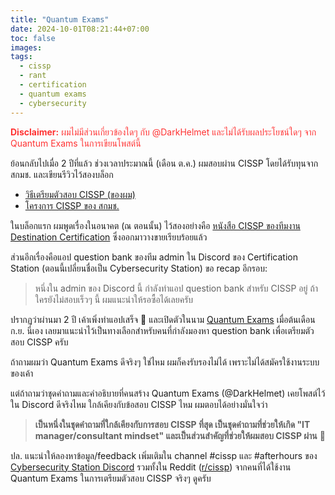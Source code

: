 ```yaml
---
title: "Quantum Exams"
date: 2024-10-01T08:21:44+07:00
toc: false
images:
tags:
  - cissp
  - rant
  - certification
  - quantum exams
  - cybersecurity
---
```


<div style="color: #ff3333;"><b>Disclaimer:</b> ผมไม่มีส่วนเกี่ยวข้องใดๆ กับ @DarkHelmet และไม่ได้รับผลประโยชน์ใดๆ จาก Quantum Exams ในการเขียนโพสต์นี้</div>

ย้อนกลับไปเมื่อ 2 ปีที่แล้ว ช่วงเวลาประมาณนี้ (เดือน ต.ค.) ผมสอบผ่าน CISSP โดยได้รับทุนจาก สกมช. และเขียนรีวิวไว้สองบล็อก

* [วิธีเตรียมตัวสอบ CISSP (ของผม)](/posts/cissp-exam-preparation-review/)
* [โครงการ CISSP ของ สกมช.](/posts/my-cissp-journey-with-ncsa/)

ในบล็อกแรก ผมพูดเรื่องในอนาคต (ณ ตอนนั้น) ไว้สองอย่างคือ [หนังสือ CISSP ของทีมงาน Destination Certification](https://destcert.com/cissp/guidebook-2024/) ซึ่งออกมาวางขายเรียบร้อยแล้ว

ส่วนอีกเรื่องคือแอป question bank ของทีม admin ใน Discord ของ Certification Station (ตอนนี้เปลี่ยนชื่อเป็น Cybersecurity Station) ขอ recap อีกรอบ:

> หนึ่งใน admin ของ Discord นี้ กำลังทำแอป question bank สำหรับ CISSP อยู่ ถ้าใครยังไม่สอบเร็วๆ นี้ ผมแนะนำให้รอซื้อได้เลยครับ

ปรากฏว่าผ่านมา 2 ปี เค้าเพิ่งทำแอปเสร็จ 🤣 และเปิดตัวในนาม [Quantum Exams](https://quantumexams.com/) เมื่อต้นเดือน ก.ย. นี่เอง เลยมาแนะนำไว้เป็นทางเลือกสำหรับคนที่กำลังมองหา question bank เพื่อเตรียมตัวสอบ CISSP ครับ

ถ้าถามผมว่า Quantum Exams ดีจริงๆ ใช่ไหม ผมก็คงรับรองไม่ได้ เพราะไม่ได้สมัครใช้งานระบบของเค้า

แต่ถ้าถามว่าชุดคำถามและคำอธิบายที่คนสร้าง Quantum Exams (@DarkHelmet) เคยโพสต์ไว้ใน Discord ดีจริงไหม ใกล้เคียงกับข้อสอบ CISSP ไหม ผมตอบได้อย่างมั่นใจว่า

> **เป็นหนึ่งในชุดคำถามที่ใกล้เคียงกับการสอบ CISSP ที่สุด เป็นชุดคำถามที่ช่วยให้เกิด "IT manager/consultant mindset" และเป็นส่วนสำคัญที่ช่วยให้ผมสอบ CISSP ผ่าน** 💯

ปล. แนะนำให้ลองหาข้อมูล/feedback เพิ่มเติมใน channel #cissp และ #afterhours ของ [Cybersecurity Station Discord](https://discord.gg/certstation) รวมทั้งใน Reddit ([r/cissp](https://www.reddit.com/r/cissp/)) จากคนที่ได้ใช้งาน Quantum Exams ในการเตรียมตัวสอบ CISSP จริงๆ ดูครับ
